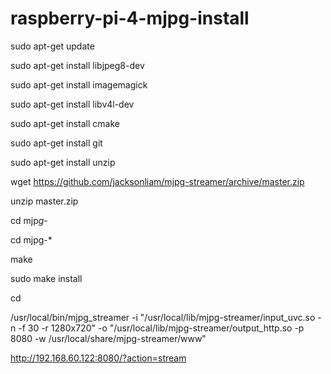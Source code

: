 # raspberry-pi-4-mjpg-install

sudo apt-get update

sudo apt-get install libjpeg8-dev

sudo apt-get install imagemagick

sudo apt-get install libv4l-dev

sudo apt-get install cmake

sudo apt-get install git

sudo apt-get install unzip

wget https://github.com/jacksonliam/mjpg-streamer/archive/master.zip

unzip master.zip

cd mjp*g-*

cd mjpg-*

make

sudo make install

cd

/usr/local/bin/mjpg_streamer -i "/usr/local/lib/mjpg-streamer/input_uvc.so -n -f 30 -r 1280x720" -o "/usr/local/lib/mjpg-streamer/output_http.so -p 8080 -w /usr/local/share/mjpg-streamer/www"

http://192.168.60.122:8080/?action=stream
